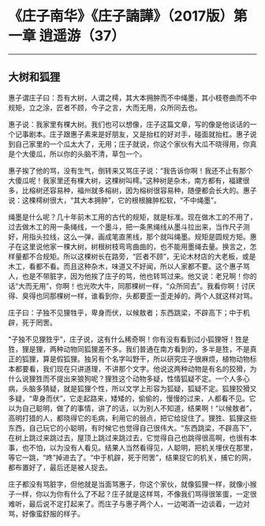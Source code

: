 # 《庄子南华》《庄子諵譁》（2017版）第一章 逍遥游（37）

------

## 大树和狐狸

惠子谓庄子曰：吾有大树，人谓之樗，其大本拥肿而不中绳墨，其小枝卷曲而不中规矩，立之涂，匠者不顾，今子之言，大而无用，众所同去也。

惠子说：我家里有棵大树。我们也可以想像，庄子这篇文章，写的像是他谈话的一个记事剧本。庄子跟惠子素来是好朋友，又是抬杠的好对手，碰面就抬杠。惠子说到自己家里的一个瓜太大了，无用；庄子就说，你这个家伙有大瓜不晓得用，你真是个大傻瓜，所以你的头脑不清，草包一个。

惠子挨了他的骂，没有生气，倒转来又骂庄子说：“我告诉你啊！我还不止有那个大傻瓜呢！我家里还有棵大树，这棵树叫樗。”这种树是杂木，南方都有，福建很多，比榕树还容易种，福州就多榕树，因为榕树很容易种，随便都会长大的。惠子说：这棵樗树很大，“其大本拥肿”，它的根根臃肿松软，“不中绳墨”。

绳墨是什么呢？几十年前木工用的古代的规矩，就是标准。现在做木工的不用了，过去做木工的用一条绳线，一个墨斗，把一条黑绳线从墨斗拉出来，当作尺子测好，用指头拉线，这么一弹，画成笔直黑线，那个就叫绳墨。规矩是圆规方矩。惠子在这里说他家一棵大树，树根树枝弯弯曲曲的，也不能用墨绳去量。换言之，怎样量都不合规矩。所以这棵树长在路旁，“匠者不顾”，无论木材店的大老板，或是木工，看都不看。而且这种杂木，味道又不好闻，所以人家都不要。这个惠子骂人，也是不带脏字，因为他挨了庄子的骂，他也转骂过来。他又说：老兄啊！你的话“大而无用”，你啊！也光吹大牛，同那棵树一样，“众所同去”。我看你啊！讨厌得、臭得也同那棵树一样，谁看到你，头都要歪一歪走掉的。两个人就这样对骂。

庄子曰：子独不见狸牲乎，卑身而伏，以候敖者；东西跳梁，不辟高下；中于机辟，死于罔罟。

“子独不见狸狌乎”，庄子说，这有什么稀奇啊！你有没有看到过小狐狸呀！狌是狌，狸是狸，两种动物同狐狸差不多。我们普通在南方看到的，多半是狌，不是真正的狐狸，算是假狐狸。独另有个名字叫野干，所以研究庄子很麻烦，植物动物标本都要看，我们现在只讲道理，不讲那个文字。他说这两种动物是有名的狡猾，为什么说狸狌而不提出来狼狗呢？狸狌这个动物多疑，性情狐疑不定。一个人多心病，头脑多猜疑，就是狐狸个性，所以文学上形容为狐疑，狐疑不定。狐狸狡猾又多疑，“卑身而伏”，它走起路来，矮矮的，偷偷的，慢慢的过来，人都看不见。它以为自己聪明，做了的事情，讲了的话，以为别人不知道，结果啊！“以候敖者”，高明打猎的人，都晓得它的毛病，利用它的弱点，把它给捉住了。狸狌、狐狸这些东西，自己玩它的小聪明，有时候它也觉得自己很伟大。“东西跳梁，不辟高下”，在树上跳过来跳过去，屋顶上跳过来跳过去，它觉得自己也跳得很高啊，也很有本事，也不怕，以为没有人看见。结果人当然看得见，人聪明，把机关埋伏在那里，等它一跳，“咚”掉进去了。“中于机辟，死于罔罟”，结果捉它的机关，捕它的网，都布置好了，最后还是被人捉去。

庄子都没有骂脏字，但他就是当面骂惠子，你这个家伙，就像狐狸一样，就像小猴子一样，你以为你有什么了不起？庄子就是这样骂，不像我们骂得很笨蛋，一定很难听，最后说不定打起来了。而庄子与惠子两个人，一边喝酒一边谈着，一边对骂，好像蛮舒服的样子。
